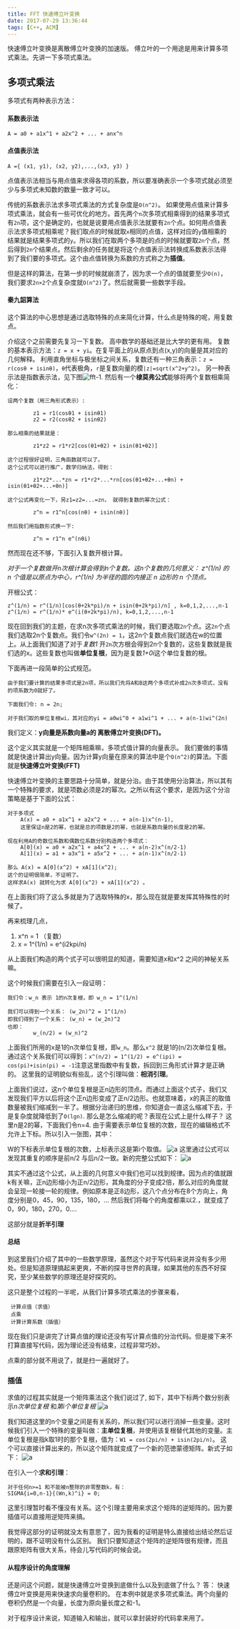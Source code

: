 ```yaml
---
title: FFT 快速傅立叶变换
date: 2017-07-29 13:36:44
tags: [C++, ACM]
---
```


快速傅立叶变换是离散傅立叶变换的加速版。
傅立叶的一个用途是用来计算多项式乘法。先讲一下多项式乘法。

## 多项式乘法

多项式有两种表示方法：
#### 系数表示法
```
A = a0 + a1x^1 + a2x^2 + ... + anx^n
```
#### 点值表示法
```
A ={ (x1, y1), (x2, y2),...,(x3, y3) }
```
点值表示法相当与用点值来求得各项的系数，所以要准确表示一个多项式就必须至少与多项式未知数的数量一致才可以。

传统的系数表示法求多项式乘法的方式复杂度是`O(n^2)`。
如果使用点值来计算多项式乘法，就会有一些可优化的地方。首先两个`n`次多项式相乘得到的结果多项式有`2n`项，这个是确定的，也就是说要用点值表示法就要有`2n`个点。如何用点值表示法求多项式相乘呢？我们取点的时候就取`x`相同的点值，这样对应的`y`值相乘的结果就是结果多项式的`y`。所以我们在取两个多项是的点的时候就要取`2n`个点，然后得到`2n`个结果点。然后剩余的任务就是将这个点值表示法转换成系数表示法得到了我们要的多项式。这个由点值转换为系数的方式称之为**插值**。

但是这样的算法，在第一步的时候就崩溃了，因为求一个点的值就要至少`O(n)`， 我们要求`2n×2`个点复杂度就`O(n^2)`了。然后就需要一些数学手段。

#### 秦九韶算法

这个算法的中心思想是通过选取特殊的点来简化计算，什么点是特殊的呢，用复数点。

介绍这个之前需要先复习一下复数。
高中数学的基础还是比大学的更有用。
复数的基本表示方法：`z = x + yi`。在复平面上的从原点到点(x,y)的向量是其对应的几何解释。
利用直角坐标与极坐标之间关系，复数还有一种三角表示：`z = r(cosθ + isinθ)`，`θ`代表极角，`r`是复数向量的模`|z|=sqrt(x^2+y^2)`。
另一种表示法是指数表示法，见下图![fft-1](/img/fft-1.png).
然后有一个**棣莫弗公式**能够将两个复数相乘简化：
```
设两个复数（用三角形式表示）:

        z1 = r1(cosθ1 + isinθ1)
        z2 = r2(cosθ2 + isinθ2)

那么相乘的结果就是：

        z1*z2 = r1*r2[cos(θ1+θ2) + isin(θ1+θ2)]

这个过程很好证明，三角函数就可以了。
这个公式可以进行推广，数学归纳法，得到：
        
        z1*z2*...*zn = r1*r2*...*rn[cos(θ1+θ2+...+θn) + isin(θ1+θ2+...+θn)]

这个公式再变化一下，另z1=z2=...=zn， 就得到复数的幂次公式：
        
        z^n = r1^n[cos(nθ) + isin(nθ)]

然后我们用指数形式换一下:
        
        z^n = r1^n e^(nθi)
```
然而现在还不够，下面引入复数开根计算。

*对于一个复数做开n次根计算会得到n个复数。这n个复数的几何意义：*
*z^(1/n) 的 n 个值是以原点为中心，r^(1/n) 为半径的圆的内接正 n 边形的 n 个顶点。*

开根公式： 

`z^(1/n) = r^(1/n)[cos(θ+2k*pi)/n + isin(θ+2k*pi)/n] , k=0,1,2,...,n-1`
`z^(1/n) = r^(1/n)* e^(i(θ+2k*pi)/n), k=0,1,2,...,n-1`

现在回到我们的主题，在求n次多项式乘法的时候，我们要选取`2n`个点。这`2n`个点我们选取2n个复数点。我们令`w^(2n) = 1`，这2n个复数点我们就选在w的位置上。从上面我们知道了对于*复数1* 开`2n`次方根会得到2n个复数的，这些复数就是我们选的x。这些复数也叫做**单位复根**，因为是复数*1+0i*这个单位复数的根。

下面再进一段简单的公式规范。

```
由于我们要计算的结果多项式是2n项，所以我们先将A和B这两个多项式补成2n次多项式，没有的项系数为0就好了。

下面我们令: n = 2n;

对于我们取的单位复根wi，其对应的yi = a0wi^0 + a1wi^1 + ... + a(n-1)wi^(2n)
```
我们定义：**y向量是系数向量a的 离散傅立叶变换(DFT)。**

这个定义其实就是一个矩阵相乘嘛，多项式值计算的向量表示。
我们要做的事情就是快速计算出y向量。因为计算y向量在原来的算法中是个`O(n^2)`的算法。下面就是**快速傅立叶变换(FFT)**

快速傅立叶变换的主要思路十分简单，就是分治。由于其使用分治算法，所以其有一个特殊的要求，就是项数必须是2的幂次。之所以有这个要求，是因为这个分治策略是基于下面的公式：

```
对于多项式
    A(x) = a0 + a1x^1 + a2x^2 + ... + a(n-1)x^(n-1),
    这里保证n是2的幂，也就是总的项数是2的幂，也就是系数向量的长度是2的幂。

现在利用A的奇数位系数和偶数位系数分别构造两个多项式：
    A[0](x) = a0 + a2x^1 + a4x^2 + ... + a(n-2)x^(n/2-1)
    A[1](x) = a1 + a3x^1 + a5x^2 + ... + a(n-1)x^(n/2-1)

那么 A(x) = A[0](x^2) + xA[1](x^2);
这个的证明很简单，不证明了。
这样求A(x) 就转化为求 A[0](x^2) + xA[1](x^2) 。

```
在上面我们将了这么多就是为了选取特殊的x，那么现在就是要发挥其特殊性的时候了。

再来梳理几点，
1. x^n = 1 （复数）
2. x = 1^(1/n) = e^(i2kpi/n)

从上面我们构造的两个式子可以很明显的知道，需要知道x和x^2 之间的神秘关系嘛。

这个时候我们需要在引入一段证明：
```
我们令：w_n 表示 1的n次复根，即 w_n = 1^(1/n)

我们可以得到一个关系： (w_2n)^2 = 1^(1/n)
即我们得到了一个关系： (w_n) = (w_2n)^2    
也即：
        w_(n/2) = (w_n)^2
```
上面我们所用的x是1的n次单位复根，即`w_n`。那么`x^2` 就是1的(n/2)次单位复根。
通过这个关系我们可以得到：`x^(n/2) = 1^(1/2) = e^(ipi) = cos(pi)+isin(pi) = -1`注意这里指数中有复数，拆回到三角形式计算才是正确的。
这里我的证明貌似有些乱，这个引理叫做：**相消引理**。

上面我们说过，这n个单位复根是正n边形的顶点。而通过上面这个式子，我们又发现我们平方以后将这个正n边形变成了正n/2边形。也就意味着，x的真正的取值数量被我们缩减到一半了。根据分治递归的思维，你知道会一直这么缩减下去，于是复杂度就降低到了`O(lgn)`.
那么是怎么缩减的呢？表现在公式上是什么样子？
这里n是2的幂，下面我们令n=4.
由于需要表示单位复根的次数，现在的编辑格式不允许上下标。所以引入一张图，其中：

W的下标表示单位复根的次数，上标表示这是第i个取值。
![a](/img/fft-2.png)
这里通过公式可以发现其重复的顺序是前n/2 与后n/2一致。新的完整公式如下：
![a](/img/fft-3.png)

其实不通过这个公式，从上面的几何意义中我们也可以找到规律。因为点的值就跟k有关嘛，正n边形缩小为正n/2边形，其角度的分子变成2倍，那么对应的角度就会呈现一轮接一轮的规律。例如原本是正8边形，这八个点分布在8个方向上，角度分别是0，45，90，135，180，... 然后我们将每个的角度都乘以2.，就变成了0，90，180，270，0....

这部分就是**折半引理**
#### 总结

到这里我们介绍了其中的一些数学原理，虽然这个对于写代码来说并没有多少用处。但是知道原理搞起来更爽，不断的探寻世界的真理，如果其他的东西不好探究，至少某些数学的原理还是好探究的。

这只是整个过程的一半呢，从我们计算多项式乘法的步骤来看，
```
 计算点值（求值）
 点乘
 计算计算系数（插值）
```
现在我们只是讲完了计算点值的理论还没有写计算点值的分治代码。但是接下来不打算直接写代码，因为理论还没有结束，过程非常巧妙。


点乘的部分就不用说了，就是扫一遍就好了。

### 插值

求值的过程其实就是一个矩阵乘法这个我们说过了, 如下，其中下标两个数分别表示*n次单位复根* 和*第i个单位复根*
![a](/img/fft-10.png)

我们知道这里的n个变量之间是有关系的，所以我们可以进行消掉一些变量。这时候我们引入一个特殊的变量叫做：**主单位复根**，并使用该复根替代其他的变量。主单位复根是指k取1时的那个复根，值为：`W1 = cos(2pi/n) + isin(2pi/n)`。
这个可以直接计算出来的，所以这个矩阵就变成了一个新的范徳蒙德矩阵。新式子如下：
![a](/img/fft-11.png)

在引入一个**求和引理**：
```
对于任何n>=1 和不能被n整除的非零整数k，有：
SIGMA{i=0,n-1}{(Wn,k)^i} = 0;
```
这里引理暂时看不懂没有关系。这个引理主要用来求这个矩阵的逆矩阵的。因为要插值可以直接用逆矩阵来搞。

我觉得这部分的证明就没太有意思了，因为我看的证明是特么直接给出结论然后证明的，跟不证明没有什么区别。
我们只要知道这个矩阵的逆矩阵很有规律，而且跟原矩阵有很大关系，待会儿写代码的时候会说。

#### 从程序设计的角度理解

还是问这个问题，就是快速傅立叶变换到底做什么以及到底做了什么？
答： 快速傅立叶变换是用来快速求向量卷积的。
在本例中就是求多项式乘法。两个向量的卷积仍然是一个向量，长度为原向量长度之和-1。

对于程序设计来说，知道输入和输出，就可以拿封装好的代码拿来用了。
